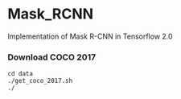 # Mask_RCNN
Implementation of Mask R-CNN in Tensorflow 2.0

### Download COCO 2017
```
cd data
./get_coco_2017.sh
./
```
